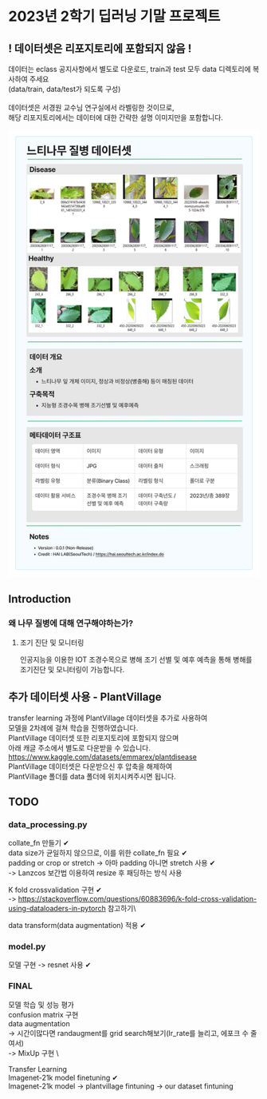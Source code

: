 # 2023년 2학기 딥러닝 기말 프로젝트
## ! 데이터셋은 리포지토리에 포함되지 않음 !
데이터는 eclass 공지사항에서 별도로 다운로드, train과 test 모두 data 디렉토리에 복사하여 주세요\
(data/train, data/test가 되도록 구성)\
\
데이터셋은 서경원 교수님 연구실에서 라벨링한 것이므로,\
해당 리포지토리에서는 데이터에 대한 간략한 설명 이미지만을 포함합니다.

![](./data.jpg)

## Introduction
### 왜 나무 질병에 대해 연구해야하는가?

1. 조기 진단 및 모니터링

   인공지능을 이용한 IOT 조경수목으로 병해 조기 선별 및 예후 예측을 통해 병해를 조기진단 및 모니터링이 가능합니다.

## 추가 데이터셋 사용 - PlantVillage
transfer learning 과정에 PlantVillage 데이터셋을 추가로 사용하여 \
모델을 2차례에 걸쳐 학습을 진행하였습니다.\
PlantVillage 데이터셋 또한 리포지토리에 포함되지 않으며\
아래 캐글 주소에서 별도로 다운받을 수 있습니다.\
https://www.kaggle.com/datasets/emmarex/plantdisease
\
PlantVillage 데이터셋은 다운받으신 후 압축을 해제하여\
PlantVillage 폴더를 data 폴더에 위치시켜주시면 됩니다.

## TODO
### data_processing.py
collate_fn 만들기 ✔\
data size가 균일하지 않으므로, 이를 위한 collate_fn 필요 ✔\
padding or crop or stretch -> 아마 padding 아니면 stretch 사용 ✔\
-> Lanzcos 보간법 이용하여 resize 후 패딩하는 방식 사용

K fold crossvalidation 구현 ✔\
-> https://stackoverflow.com/questions/60883696/k-fold-cross-validation-using-dataloaders-in-pytorch 참고하기\

data transform(data augmentation) 적용 ✔

### model.py
모델 구현 -> resnet 사용 ✔

### FINAL
모델 학습 및 성능 평가 \
confusion matrix 구현 \
data augmentation \
-> 시간이많다면 randaugment를 grid search해보기(lr_rate를 늘리고, 에포크 수 줄여서) \
-> MixUp 구현 \

Transfer Learning\
Imagenet-21k model finetuning ✔\
Imagenet-21k model -> plantvillage fintuning -> our dataset fintuning
